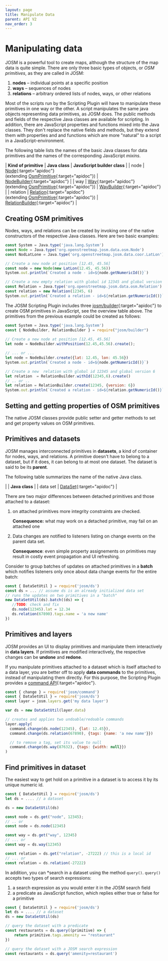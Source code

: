 ```yaml
---
layout: page
title: Manipulate Data
parent: API V2
nav_order: 3
---
```



# Manipulating data

JOSM is a powerful tool to create maps, although the structure of the map data is quite simple. There are only three basic types of objects, or *OSM primitives*, as they are called in JOSM:

  1. **nodes** &ndash; individual points at a specific position
  2. **ways**  &ndash; sequences of nodes
  3. **relations** &ndash;  arbitrary ordered lists of nodes, ways, or other relations

Most of the scripts run by the Scripting Plugin will have to manipulate these primitives in one way or the other. A script manipulates the same java objects representing data primitives, as JOSM does. The public methods and fields of the respective Java classes are available for scripting. In addition, there are JavaScript properties and functions mixed into the Java classes. They don't replace the native fields and methods, but they extend them with properties and and functions which are more "natural" to a script in a JavaScript-environment.

The following table lists the names of the basic Java classes for data primitives and the names of the corresponding JavaScript *mixins*.

| **Kind of primitive** | **Java class** | **JavaScript builder class** |
| node | [Node]{:target="apidoc"}<br/>(extending [OsmPrimitive]{:target="apidoc"}) | [NodeBuilder]{:target="apidoc"} |
| way | [Way]{:target="apidoc"}<br/>(extending [OsmPrimitive]{:target="apidoc"}) | [WayBuilder]{:target="apidoc"} |
| relation | [Relation]{:target="apidoc"}<br/>(extending [OsmPrimitive]{:target="apidoc"}) | [RelationBuilder]{:target="apidoc"} |



## Creating OSM primitives
Nodes, ways, and relations can be created by invoking one of the native constructors 
of the respective Java classes. Here are two basic examples: 

```js
const System = Java.type('java.lang.System')
const Node = Java.type('org.openstreetmap.josm.data.osm.Node')
const NodLatLone = Java.type('org.openstreetmap.josm.data.coor.LatLon')

// Create a new node at position [12.45, 45.56]
const node = new Node(new LatLon(12.45, 45.56))
System.out.println(`Created a node - id=${node.getNumericId()}`)

// Create a new empty relation with global id 12345 and global version 6
const Relation = Java.type('org.openstreetmap.josm.data.osm.Relation')
const relation = new Relation(12345, 6)
System.out.println(`Created a relation - id=${relation.getNumericId()}`)
```

The JOSM Scripting Plugin includes three [josm/builder]{:target="apidoc"} to create OSM primitives in JavaScript, see the overview table above. The primitives from the previous example could be created as follows:


```js
const System = Java.type('java.lang.System')
const { NodeBuilder, RelationBuilder } = require("josm/builder")
    
// Create a new node at position [12.45, 45.56]
let node = NodeBuilder.withPosition(12.45,45.56).create();

// ... or ...
let node = NodeBuilder.create({lat: 12.45, lon: 45.56})
System.out.println(`Created a node - id=${node.getNumericId()}`)

// Create a new  relation with global id 12345 and global version 6
let relation  = RelationBuilder.withId(12345,6).create()
// .. or ..
let relation = RelationBuilder.create(12345, {version: 6})
System.out.println(`Created a relation - id=${relation.getNumericId()}`)
```

## Setting and getting properties of OSM primitives

The native JOSM classes provide public setter and getter methods to set and get property values on OSM primitives. 

## Primitives and datasets
JOSM manages interconnected primitives in **datasets**, a kind of container for nodes, ways, and relations. A primitive doesn't have to belong to a dataset, but if it does, it can belong to at most one dataset. The dataset is said to be its **parent**.

The following table summarizes the name of the native Java class.

|           | **Java class** | 
| data set  | [DataSet]{:target="apidoc"} |

There are two major differences between detached primitives and those attached to a dataset:


1.  on attached primitives more integrity constraints are checked.

    **Consequence:** what may work on a detached primitive, may fail on an attached
  one

2. Data changes are notified to listeners listing on change events on the parent data set.

   **Consequence**: even simple property assignements on primitives may result in costly event
  propagation and UI refreshing.

  Consider to group batches of updates on attached primitives in a **batch** which 
  notifies listeners only once about data change events for the entire batch:

  ```js
  const { DataSetUtil } = require('josm/ds')
  const ds = ... // assume ds is an already initialized data set
  // runs the updates on two primitives in a "batch"
  new DataSetUtil(ds).batch((ds) => {
     //TODO: check and fix
     ds.node(12345).lat = 12.34
     ds.relation(67890).tags.name = 'a new name'
  })
  ``` 

## Primitives and layers
JOSM provides an UI to display primitives and manipulate them interactively in **data layers**.  If primitives are modified interactively, the respective changes can be **undone** and **redone**.

If you manipulate primitives attached to a dataset which is itself attached to a data layer, you are better off to apply **data commands** to the primitives, instead of manipulating them directly.
For this purpose, the Scripting Plugin provides a [command API][josm/command]{:target="apidoc"}.

```js
const { change } = require('josm/command')
const { DataSetUtil } = require('josm/ds')
const layer = josm.layers.get('my data layer')

var ds = new DataSetUtil(layer.data)

// creates and applies two undoable/redoable commands 
layer.apply(
  command.change(ds.node(12345), {lat: 12.45}),
  command.change(ds.relation(67890), {tags: {name: 'a new name'}})

  // to remove a tag, set its value to null
  command.change(ds.way(87632), {tags: {width: null}})    
)
```

## Find primitives in dataset

The easiest way to get hold on a primitive in a dataset is to access it by its unique numeric id.

```js
const { DataSetUtil } = require('josm/ds')
let ds = .... // a dataset

ds = new DataSetUtil(ds)

const node = ds.get("node", 12345);
// .. or
const node = ds.node(12345)

const way = ds.get("way", 12345)
// ... or
const way = ds.way(12345)

const relation = ds.get("relation", -27222) // this is a local id
// ... or
const relation = ds.relation(-27222)
```

In addition, you can *search in a dataset using the method `query()`. 
`query()` accepts two types of search expressions:

1.  a search expression as you would enter it in the JOSM search field
2.  a predicate as JavaScript function, which replies either true or false for a primitive


```js
const { DataSetUtil } = require('josm/ds')
let ds = .... // a dataset
ds = new DataSetUtil(ds)

// query the dataset with a predicate 
const restaurants = ds.query((primitive) => {
    return primitive.tags.amenity == "restaurant"
})

// query the dataset with a JOSM search expression
const restaurants = ds.query('amenity=restaurant')
```

[Node]: https://josm.openstreetmap.de/doc/org/openstreetmap/josm/data/osm/Node.html
[Way]: https://josm.openstreetmap.de/doc/org/openstreetmap/josm/data/osm/Way.html
[Relation]: https://josm.openstreetmap.de/doc/org/openstreetmap/josm/data/osm/Relation.html
[DataSet]: https://josm.openstreetmap.de/doc/org/openstreetmap/josm/data/osm/DataSet.html
[OsmPrimitive]: https://josm.openstreetmap.de/doc/org/openstreetmap/josm/data/osm/OsmPrimitive.html
[NodeBuilder]: /api/v2/module-josm_builder.NodeBuilder.html
[WayBuilder]: /api/v2/module-josm_builder.WayBuilder.html
[RelationBuilder]: /api/v2/module-josm_builder.RelationBuilder.html
[josm/builder]: /api/v2/module-josm_builder.html
[josm/command]: /api/v2/module-josm_command.html